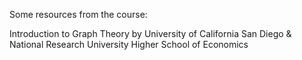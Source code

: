 Some resources from the course:

Introduction to Graph Theory
by University of California San Diego & National Research University Higher School of Economics

